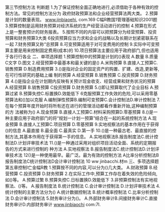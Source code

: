 第三节控制方法
判断题
1.为了保证控制全面正确地进行,必须借助于各种有效的控制方法。常见的控制方法分为
政府财政预算法和企业经营预算法两大类。
2.预算是计划的数量表现。
www.jinbiaoehi, com.169
C幅R教国1管理基础知识2001题
3.预算控制是运用财务预算对经济系统的生产经营活动进行的控制
4.预算在形式上是一整套预计的财务报表。
5.按照不同的内容可以把预算分为经营预算、投资预算和财务预算3大类
6投资预算应当力求和企业的战略以及长期计划紧密联系在一起
7.财务预算又称“总预算
8.可变预算适用于对可变费用的控制
9.实际中可变预算主要是用来控制固定费用(成本)的
10.项日预算法主要应用于政府部门,但也适用于各行行各业
二、单项选择题
1.预算控制中的预算是计划的()表现
A.数量
B.质量
C文字
D.图文
2.经营预算中最基本和最关键的是()
A.米购预算
B.直接人工预算C.销售预算
D.制造费用预算
3.()是指对企业的固定资产的购置、扩建、改造,更新等,在可行性研究的基础上编
制的预算
A.经营预算
B.销售预算
C.投资预算
D.财务预算
4.()是指企业在计划期内反映有关预计现金收支、经营成果和财务状况的预算
A.经营预算
B.销售预算
C投资预算
D.财务预算
5.()即让预算取代了企业目标
A.预算过紧
B.预算失控C.标置换D.效能低下
6克服预算工作失效的危险,可以采用零基预算法和()加以克服
A.编制弹性预算B.编制可变预算C.会计控制法D.审计控制法
7.在每个预算年度开始时将所有还在进行的管理活动都看作重新开始,这种编制预算的方
法被称为()
A.现金预算
B.直接人工预算C.材料采购预算D.零基预算
8.()是一种主要应用于政府部门的将“规划一计划一预算”结合在一起的系统控制方法
A.现金预算
B.直接人工预算C.项目预算
D.零基预算
9.实地视察法的基本作用在于获得()的信息
A.最直接
B.最全面
C.最真实
D.第一手
10.()是一种最古老、最直接的控制方法,其基本作用在于获得第一手的信息。
A.实地视察法B.报告制度法C.统计控制法D.计划评审技术法
11.()是一种通过采用对组织项目活动全面、系统的定期报告的方式来进行控制的
种方法
A.实地视察法
B.报告制度法C.统计控制法D.计划评审技术法
12()是一种使用最早。最广泛。最为有效的控制方法
A比率分析控制法B报告制度法C统计控制法D会计审计控制法
10 ww jinbacchi.材m
三、多项选择题
第五章控制l亡金幅R教
1.预算按不同的内容,可以分为()几大类。
A.财政预算
B.经营预算
C.投资预算
D.财务预算
2.在实际工作中,预算工作存在着失效的危险倾向,如()等。
A.预算过繁
B.预算失控C.日标置换D.效能低下
3.非预算控制法有实地视察法、()等。
A.报告制度法
B.统计控制法
C.会计审计控制法
D.计划评审技术法
4.统计控制的主要方法分为()
A.统计数据控制法
B.统计概率控制法
C.比率分析控制法
D.会计审计控制法
5.财务审计分为()。
A.外部财务审计B.间接财务审计C.直接财务审计D.内部财务审计
www.jinbiaochi com:7I.